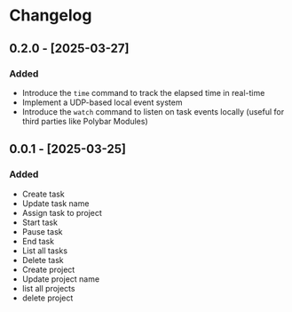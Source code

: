 # Changelog

## 0.2.0 - [2025-03-27]

### Added

- Introduce the `time` command to track the elapsed time in real-time
- Implement a UDP-based local event system
- Introduce the `watch` command to listen on task events locally (useful for third parties like Polybar Modules)

## 0.0.1 - [2025-03-25]

### Added
- Create task
- Update task name
- Assign task to project
- Start task
- Pause task
- End task
- List all tasks
- Delete task
- Create project
- Update project name 
- list all projects
- delete project

